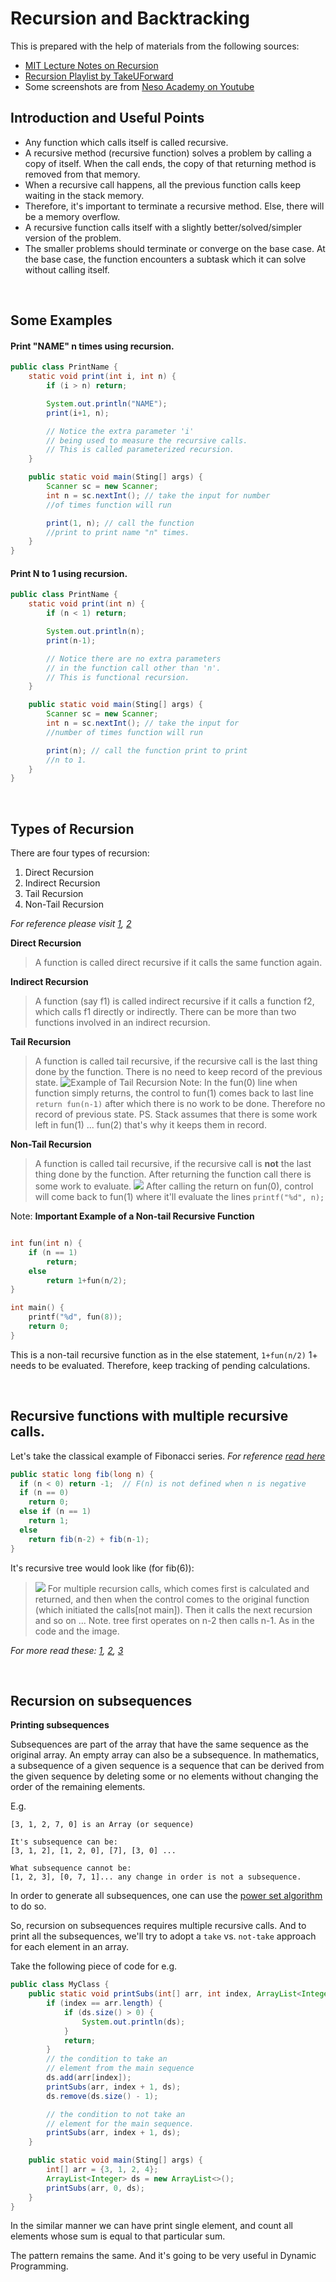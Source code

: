# Recursion and Backtracking

This is prepared with the help of materials from the following sources:

-   [MIT Lecture Notes on Recursion](https://web.mit.edu/6.005/www/fa16/classes/14-recursion/)
-   [Recursion Playlist by TakeUForward](https://www.youtube.com/playlist?list=PLgUwDviBIf0rGlzIn_7rsaR2FQ5e6ZOL9)
-   Some screenshots are from [Neso Academy on Youtube](https://www.youtube.com/c/nesoacademy)

## Introduction and Useful Points

-   Any function which calls itself is called recursive.
-   A recursive method (recursive function) solves a problem by calling a copy of itself. When the call ends, the copy of that returning method is removed from that memory.
-   When a recursive call happens, all the previous function calls keep waiting in the stack memory.
-   Therefore, it's important to terminate a recursive method. Else, there will be a memory overflow.
-   A recursive function calls itself with a slightly better/solved/simpler version of the problem.
-   The smaller problems should terminate or converge on the base case. At the base case, the function encounters a subtask which it can solve without calling itself.

<br>

## Some Examples

#### Print "NAME" n times using recursion.

```java
public class PrintName {
    static void print(int i, int n) {
        if (i > n) return;

        System.out.println("NAME");
        print(i+1, n);

        // Notice the extra parameter 'i'
        // being used to measure the recursive calls.
        // This is called parameterized recursion.
    }

    public static void main(Sting[] args) {
        Scanner sc = new Scanner;
        int n = sc.nextInt(); // take the input for number
        //of times function will run

        print(1, n); // call the function
        //print to print name "n" times.
    }
}
```

#### Print N to 1 using recursion.

```java
public class PrintName {
    static void print(int n) {
        if (n < 1) return;

        System.out.println(n);
        print(n-1);

        // Notice there are no extra parameters
        // in the function call other than 'n'.
        // This is functional recursion.
    }

    public static void main(Sting[] args) {
        Scanner sc = new Scanner;
        int n = sc.nextInt(); // take the input for
        //number of times function will run

        print(n); // call the function print to print
        //n to 1.
    }
}

```

<br>

## Types of Recursion

There are four types of recursion:

1. Direct Recursion
2. Indirect Recursion
3. Tail Recursion
4. Non-Tail Recursion

_For reference please visit [1](https://www.youtube.com/watch?v=t9whckmAEq0), [2](https://www.youtube.com/watch?v=HIt_GPuD7wk)_

**Direct Recursion**

> A function is called direct recursive if it calls the same function again.

**Indirect Recursion**

> A function (say f1) is called indirect recursive if it calls a function f2, which calls f1 directly or indirectly. There can be more than two functions involved in an indirect recursion.

**Tail Recursion**

> A function is called tail recursive, if the recursive call is the last thing done by the function. There is no need to keep record of the previous state.
> ![Example of Tail Recursion](scr/../src/images/tail_recursion_1.png)
> Note: In the fun(0) line when function simply returns, the control to fun(1) comes back to last line `return fun(n-1)` after which there is no work to be done. Therefore no record of previous state.
> PS. Stack assumes that there is some work left in fun(1) ... fun(2) that's why it keeps them in record.

**Non-Tail Recursion**

> A function is called tail recursive, if the recursive call is **not** the last thing done by the function. After returning the function call there is some work to evaluate.
> ![](src/images/non_tail_recursion_1.png)
> After calling the return on fun(0), control will come back to fun(1) where it'll evaluate the lines `printf("%d", n);`

Note: **Important Example of a Non-tail Recursive Function**

```C

int fun(int n) {
    if (n == 1)
        return;
    else
        return 1+fun(n/2);
}

int main() {
    printf("%d", fun(8));
    return 0;
}
```

This is a non-tail recursive function as in the else statement, `1+fun(n/2)` 1+ needs to be evaluated. Therefore, keep tracking of pending calculations.

<br>

## Recursive functions with multiple recursive calls.

Let's take the classical example of Fibonacci series.
_For reference [read here](https://www.inf.unibz.it/~calvanese/teaching/04-05-ip/lecture-notes/uni10/node23.html)_

```Java
public static long fib(long n) {
  if (n < 0) return -1;  // F(n) is not defined when n is negative
  if (n == 0)
    return 0;
  else if (n == 1)
    return 1;
  else
    return fib(n-2) + fib(n-1);
}

```

It's recursive tree would look like (for fib(6)):

> ![](src/images/multiple_recursive_calls_fibonacci.png)
> For multiple recursion calls, which comes first is calculated and returned, and then when the control comes to the original function (which initiated the calls[not main]). Then it calls the next recursion and so on ...
> Note. tree first operates on n-2 then calls n-1. As in the code and the image.

_For more read these: [1](https://www.quora.com/How-do-functions-with-two-recursive-calls-work), [2](https://stackoverflow.com/questions/29312260/difficulty-understanding-multiple-recursive-calls), [3]()_

<br>

## Recursion on subsequences

**Printing subsequences**

Subsequences are part of the array that have the same sequence as the original array. An empty array can also be a subsequence. In mathematics, a subsequence of a given sequence is a sequence that can be derived from the given sequence by deleting some or no elements without changing the order of the remaining elements.

E.g.

```
[3, 1, 2, 7, 0] is an Array (or sequence)

It's subsequence can be:
[3, 1, 2], [1, 2, 0], [7], [3, 0] ...

What subsequence cannot be:
[1, 2, 3], [0, 7, 1]... any change in order is not a subsequence.
```

In order to generate all subsequences, one can use the [power set algorithm](https://www.geeksforgeeks.org/power-set/) to do so.

So, recursion on subsequences requires multiple recursive calls. And to print all the subsequences, we'll try to adopt a `take` vs. `not-take` approach for each element in an array.

Take the following piece of code for e.g.

```Java
public class MyClass {
    public static void printSubs(int[] arr, int index, ArrayList<Integer> ds ) {
        if (index == arr.length) {
            if (ds.size() > 0) {
                System.out.println(ds);
            }
            return;
        }
        // the condition to take an
        // element from the main sequence
        ds.add(arr[index]);
        printSubs(arr, index + 1, ds);
        ds.remove(ds.size() - 1);

        // the condition to not take an
        // element for the main sequence.
        printSubs(arr, index + 1, ds);
    }

    public static void main(Sting[] args) {
        int[] arr = {3, 1, 2, 4};
        ArrayList<Integer> ds = new ArrayList<>();
        printSubs(arr, 0, ds);
    }
}
```

In the similar manner we can have print single element, and count all elements whose sum is equal to that particular sum.

The pattern remains the same. And it's going to be very useful in Dynamic Programming.
